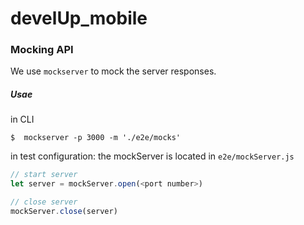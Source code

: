 # develUp_mobile

### Mocking API
We use `mockserver` to mock the server responses.

##### Usae
in CLI
```
$  mockserver -p 3000 -m './e2e/mocks'
```

in test configuration: the mockServer is located in `e2e/mockServer.js`

```js
// start server
let server = mockServer.open(<port number>)
```
```js
// close server
mockServer.close(server)
```
